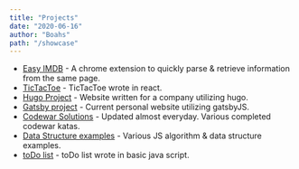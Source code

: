 ```yaml
---
title: "Projects"
date: "2020-06-16"
author: "Boahs"
path: "/showcase"
---
```


* [Easy IMDB](https://github.com/boahs/EasyIMDb) - A chrome extension to quickly parse & retrieve information from the same page.
* [TicTacToe](https://github.com/boahs/react_tttgame) - TicTacToe wrote in react.
* [Hugo Project](https://softtech.systems/) - Website written for a company utilizing hugo.
* [Gatsby project](https://boahs.info/) - Current personal website utilizing gatsbyJS.
* [Codewar Solutions](https://github.com/boahs/CodeWarSolutions) - Updated almost everyday. Various completed codewar katas.
* [Data Structure examples](https://github.com/boahs/Javascript-Algorithms-And-Data-Structures) - Various JS algorithm & data structure examples. 
* [toDo list](https://github.com/boahs/todo_js) - toDo list wrote in basic java script.
